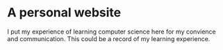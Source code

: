 # A personal website
I put my experience of learning computer science here for my convience and communication.
This could be a record of my learning experience.
